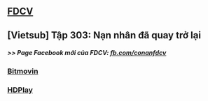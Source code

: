 ## [FDCV](https://admin1509.github.io/fdcvteam.blogspot.com/)
## [Vietsub] Tập 303: Nạn nhân đã quay trở lại

##### >> Page Facebook mới của FDCV: [fb.com/conanfdcv](https://fb.com/conanfdcv)
### [Bitmovin](https://bitmovin.com/demos/stream-test?format=hls&manifest=https://raw.githubusercontent.com/admin1509/admin1509/main/conan-ep-303/index.m3u8)
### [HDPlay](https://hdplay.se/?HLSP2P=https://raw.githubusercontent.com/admin1509/admin1509/main/conan-ep-303/index.m3u8)
